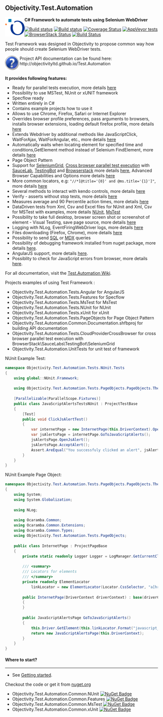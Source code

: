 ## Objectivity.Test.Automation
<img align="left" src="/Objectivity.Test.Automation.Common.Documentation/icons/Objectivity_logo_avatar.png">

**C# Framework to automate tests using Selenium WebDriver**

[![Build status](https://ci.appveyor.com/api/projects/status/p8p3bndotyknv7rk/branch/master?svg=true)](https://ci.appveyor.com/project/ObjectivityAdminsTeam/test-automation/branch/master)
[![Build status](https://ci.appveyor.com/api/projects/status/p8p3bndotyknv7rk?svg=true)](https://ci.appveyor.com/project/ObjectivityAdminsTeam/test-automation)
[![Coverage Status](https://img.shields.io/coveralls/github/ObjectivityLtd/Test.Automation.svg)](https://coveralls.io/github/ObjectivityLtd/Test.Automation)
[![AppVeyor tests](https://img.shields.io/appveyor/tests/ObjectivityAdminsTeam/test-automation.svg)](https://ci.appveyor.com/project/ObjectivityAdminsTeam/test-automation/build/tests)
[![BrowserStack Status](https://www.browserstack.com/automate/badge.svg?badge_key=TmV0eWg4WElNTVBER2M2YWZSYVc2UjFCS2tJWjV4TUEwOFFpb0FXdGZVND0tLTJqRkVubVhnQWd2NHlISkFnMlBsM0E9PQ==--f3a8ace2e27c1ddf49487dd172e969dcacef037d)](https://www.browserstack.com/automate/public-build/TmV0eWg4WElNTVBER2M2YWZSYVc2UjFCS2tJWjV4TUEwOFFpb0FXdGZVND0tLTJqRkVubVhnQWd2NHlISkFnMlBsM0E9PQ==--f3a8ace2e27c1ddf49487dd172e969dcacef037d)
[![Build Status](https://saucelabs.com/buildstatus/jraczek)](https://saucelabs.com/beta/builds/8de234710c7c46f1b5d0e9c9438e5d06)

Test Framework was designed in Objectivity to propose common way how people should create Selenium WebDriver tests.

<img align="left" src="/Objectivity.Test.Automation.Common.Documentation/icons/Help.png">
Project API documentation can be found here: http://objectivityltd.github.io/Test.Automation<br /><br />

**It provides following features:**
- Ready for parallel tests execution, more details [here](https://github.com/ObjectivityLtd/Test.Automation/wiki/Selenium%20Parallel%20tests%20execution)
- Possibility to use MSTest, NUnit or xUNIT framework
- Specflow ready
- Written entirely in C#
- Contains example projects how to use it
- Allows to use Chrome, Firefox, Safari or Internet Explorer
- Overrides browser profile preferences, pass arguments to browsers,  installs browser extensions, loading default firefox profile, more details [here](https://github.com/ObjectivityLtd/Test.Automation/wiki/Override%20browser%20profile%20preferences,%20install%20browser%20extensions)
- Extends Webdriver by additional methods like JavaScriptClick, WaitForAjax, WaitForAngular, etc., more details [here](http://objectivityltd.github.io/Test.Automation/html/0872cc4d-63cc-c3d2-30e5-1f8debf56860.htm)
- Automatically waits when locating element for specified time and conditions,GetElement method instead of Selenium FindElement, more details [here](http://objectivityltd.github.io/Test.Automation/html/6b3a28a9-75c6-bda7-e44e-962f1e91c477.htm)
- Page Object Pattern
- Support for [SeleniumGrid](https://github.com/SeleniumHQ/selenium/wiki/Grid2), [Cross browser parallel test execution](https://github.com/ObjectivityLtd/Test.Automation/wiki/Cross-browser-parallel-test-execution-with-SeleniumGrid-or-testing-Cloud-Providers) with [SauceLab](https://saucelabs.com/), [TestingBot](https://testingbot.com) and [Browserstack](https://www.browserstack.com/) more details [here](https://github.com/ObjectivityLtd/Test.Automation/wiki/Selenium-Grid-support), Advanced Browser Capabilities and Options more details [here](https://github.com/ObjectivityLtd/Test.Automation/wiki/Advanced-Browser-Capabilities-and-options)
- More common locators, e.g: ```"//*[@title='{0}' and @ms.title='{1}']"```, more details [here](https://github.com/ObjectivityLtd/Test.Automation/wiki/More%20common%20locators)
- Several methods to interact with kendo controls, more details [here](https://github.com/ObjectivityLtd/Test.Automation/wiki/Interact%20with%20kendo%20controls)
- Verify - asserts without stop tests, more details [here](https://github.com/ObjectivityLtd/Test.Automation/wiki/Verify-asserts-without-stop-tests)
- Measures average and 90 Percentile action times, more details [here](https://github.com/ObjectivityLtd/Test.Automation/wiki/Performance%20measures)
- DataDriven tests from Xml, Csv and Excel files for NUnit and  Xml, Csv for MSTest with examples, more details [NUnit](https://github.com/ObjectivityLtd/Test.Automation/wiki/NUnit-DataDriven-tests-from-Xml,-CSV-and-Excel-files), [MsTest](https://github.com/ObjectivityLtd/Test.Automation/wiki/MsTest-DataDriven-tests-from-Xml-and-CSV-files)
- Possibility to take full desktop, browser screen shot or screenshot of element - Visual Testing, save page source, more details [here](https://github.com/ObjectivityLtd/Test.Automation/wiki/Screen-shots:-full-desktop,-selenium.-PageSource-saving)
- Logging with NLog, EventFiringWebDriver logs, more details [here](https://github.com/ObjectivityLtd/Test.Automation/wiki/Logging)
- Files downloading (Firefox, Chrome), more details [here](https://github.com/ObjectivityLtd/Test.Automation/wiki/Downloading%20files)
- Possibility to send [SQL](http://objectivityltd.github.io/Test.Automation/html/e339b346-66a4-70e6-4c54-f9c30cb3131a.htm) or [MDX](http://objectivityltd.github.io/Test.Automation/html/39ae874a-89a0-c435-c701-f20b26f1695e.htm) queries
- Possibility of debugging framework installed from nuget package, more details [here](https://github.com/ObjectivityLtd/Test.Automation/wiki/Debugging-Test.Automation-framework).
- AngularJS support, more details [here](https://github.com/ObjectivityLtd/Test.Automation/wiki/Angular-support).
- Possiblity to check for JavaScript errors from browser, more details [here](https://github.com/ObjectivityLtd/Test.Automation/wiki/Verifying-Javascript-Errors-from-browser).

For all documentation, visit the [Test.Automation Wiki](https://github.com/ObjectivityLtd/Test.Automation/wiki).

Projects examples of using Test Framework :
- Objectivity.Test.Automation.Tests.Angular for AngularJS
- Objectivity.Test.Automation.Tests.Features for Specflow
- Objectivity.Test.Automation.Tests.MsTest for MsTest
- Objectivity.Test.Automation.Tests.NUnit for NUnit
- Objectivity.Test.Automation.Tests.xUnit for xUnit
- Objectivity.Test.Automation.Tests.PageObjects for Page Object Pattern
- Objectivity.Test.Automation.Common.Documentation.shfbproj for building API documentation
- Objectivity.Test.Automation.Tests.CloudProviderCrossBrowser for cross browser parallel test execution with BrowserStack\SauceLabs\TestingBot\SeleniumGrid
- Objectivity.Test.Automation.UnitTests for unit test of framework

NUnit Example Test:

```csharp
namespace Objectivity.Test.Automation.Tests.NUnit.Tests
{
    using global::NUnit.Framework;

    using Objectivity.Test.Automation.Tests.PageObjects.PageObjects.TheInternet;

    [Parallelizable(ParallelScope.Fixtures)]
    public class JavaScriptAlertsTestsNUnit : ProjectTestBase
    {
        [Test]
        public void ClickJsAlertTest()
        {
            var internetPage = new InternetPage(this.DriverContext).OpenHomePage();
            var jsAlertsPage = internetPage.GoToJavaScriptAlerts();
            jsAlertsPage.OpenJsAlert();
            jsAlertsPage.AcceptAlert();
            Assert.AreEqual("You successfuly clicked an alert", jsAlertsPage.ResultText);
        }
    }
}

```

NUnit Example Page Object:

```csharp
namespace Objectivity.Test.Automation.Tests.PageObjects.PageObjects.TheInternet
{
    using System;
    using System.Globalization;

    using NLog;

    using Ocaramba.Common;
    using Ocaramba.Common.Extensions;
    using Ocaramba.Common.Types;
    using Objectivity.Test.Automation.Tests.PageObjects;

    public class InternetPage : ProjectPageBase
    {
        private static readonly Logger Logger = LogManager.GetCurrentClassLogger();

        /// <summary>
        /// Locators for elements
        /// </summary>
        private readonly ElementLocator
            linkLocator = new ElementLocator(Locator.CssSelector, "a[href='/{0}']");

        public InternetPage(DriverContext driverContext) : base(driverContext)
        {
        }

        public JavaScriptAlertsPage GoToJavaScriptAlerts()
        {
            this.Driver.GetElement(this.linkLocator.Format("javascript_alerts")).Click();
            return new JavaScriptAlertsPage(this.DriverContext);
        }
    }
}
```
		
#### Where to start?
-------------
- See [Getting started](https://github.com/ObjectivityLtd/Test.Automation/wiki/Getting%20started).

Checkout the code or get it from [nuget.org](https://www.nuget.org/packages?q=Objectivity.Test.Automation.Common)
- Objectivity.Test.Automation.Common.NUnit [![NuGet Badge](https://buildstats.info/nuget/Objectivity.Test.Automation.Common.NUnit)](https://www.nuget.org/packages/Objectivity.Test.Automation.Common.NUnit/)
- Objectivity.Test.Automation.Common.Features [![NuGet Badge](https://buildstats.info/nuget/Objectivity.Test.Automation.Common.Features)](https://www.nuget.org/packages/Objectivity.Test.Automation.Common.Features/)
- Objectivity.Test.Automation.Common.MsTest [![NuGet Badge](https://buildstats.info/nuget/Objectivity.Test.Automation.Common.MsTest)](https://www.nuget.org/packages/Objectivity.Test.Automation.Common.MsTest/)
- Objectivity.Test.Automation.Common.xUnit [![NuGet Badge](https://buildstats.info/nuget/Objectivity.Test.Automation.Common.xUnit)](https://www.nuget.org/packages/Objectivity.Test.Automation.Common.xUnit/)
